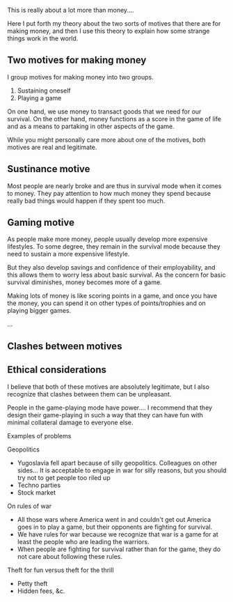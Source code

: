 This is really about a lot more than money....



Here I put forth my theory about the two sorts of motives that there
are for making money, and then I use this theory to explain how some
strange things work in the world.

## Two motives for making money
I group motives for making money into two groups.

1. Sustaining oneself
2. Playing a game

On one hand, we use money to transact goods that we need for our
survival. On the other hand, money functions as a score in the game
of life and as a means to partaking in other aspects of the game.

While you might personally care more about one of the motives,
both motives are real and legitimate.

## Sustinance motive
Most people are nearly broke and are thus in survival mode when it comes
to money. They pay attention to how much money they spend because really
bad things would happen if they spent too much.

## Gaming motive
As people make more money, people usually develop more expensive lifestyles.
To some degree, they remain in the survival mode because they need to sustain
a more expensive lifestyle.

But they also develop savings and confidence of their employability, and this
allows them to worry less about basic survival. As the concern for basic
survival diminishes, money becomes more of a game.

Making lots of money is like scoring points in a game, and once you have the
money, you can spend it on other types of points/trophies and on playing
bigger games.

...

## Clashes between motives




## Ethical considerations
I believe that both of these motives are absolutely legitimate, but I also
recognize that clashes between them can be unpleasant.

People in the game-playing mode have power.... I recommend that they design
their game-playing in such a way that they can have fun with minimal collateral
damage to everyone else.


Examples of problems

Geopolitics

* Yugoslavia fell apart because of silly geopolitics.
    Colleagues on other sides...
    It is acceptable to
    engage in war for silly reasons, but you should try not to get people
    too riled up
* Techno parties
* Stock market

On rules of war

* All those wars where America went in and couldn't get out
    America goes in to play a game, but their opponents are fighting for
    survival.
* We have rules for war because we recognize that war is a game for at least
    the people who are leading the warriors.
* When people are fighting for survival rather than for the game, they
    do not care about following these rules.


Theft for fun versus theft for the thrill

* Petty theft
* Hidden fees, &c.
